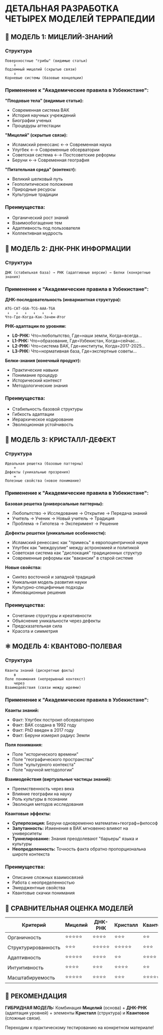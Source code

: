 # ДЕТАЛЬНАЯ РАЗРАБОТКА ЧЕТЫРЕХ МОДЕЛЕЙ ТЕРРАПЕДИИ

## 🍄 МОДЕЛЬ 1: МИЦЕЛИЙ-ЗНАНИЙ

### Структура

```
Поверхностные "грибы" (видимые статьи)
    ↕
Подземный мицелий (скрытые связи)
    ↕
Корневые системы (базовые концепции)
```

### Применение к "Академические правила в Узбекистане":

**"Плодовые тела" (видимые статьи):**

* Современная система ВАК
* История научных учреждений
* Биографии ученых
* Процедуры аттестации

**"Мицелий" (скрытые связи):**

* Исламский ренессанс ←→ Современная наука
* Улугбек ←→ Современные обсерватории
* Советская система ←→ Постсоветские реформы
* Беруни ←→ Современная география

**"Питательная среда" (контекст):**

* Великий шелковый путь
* Геополитическое положение
* Природные ресурсы
* Культурные традиции

### Преимущества:

* Органический рост знаний
* Взаимообогащение тем
* Адаптивность под пользователя
* Коллективная мудрость

## 🧬 МОДЕЛЬ 2: ДНК-РНК ИНФОРМАЦИИ

### Структура

```
ДНК (стабильная база) → РНК (адаптивные версии) → Белки (конкретные знания)
```

### Применение к "Академические правила в Узбекистане":

**ДНК-последовательность (инвариантная структура):**

```
ATG-CAT-GGA-TCG-AAA-TGA
 ↓   ↓   ↓   ↓   ↓   ↓
Что-Где-Когда-Как-Зачем-Итог
```

**РНК-адаптации по уровням:**

* **L0-РНК:** Что=любопытство, Где=наши земли, Когда=всегда...
* **L1-РНК:** Что=образование, Где=Узбекистан, Когда=сейчас...
* **L2-РНК:** Что=система ВАК, Где=институты, Когда=2017-2025...
* **L3-РНК:** Что=нормативная база, Где=экспертные советы...

**Белки-знания (конечный продукт):**

* Практические навыки
* Понимание процедур
* Исторический контекст
* Методологические знания

### Преимущества:

* Стабильность базовой структуры
* Гибкость адаптации
* Иерархическое кодирование
* Эволюционная устойчивость

## 💎 МОДЕЛЬ 3: КРИСТАЛЛ-ДЕФЕКТ

### Структура

```
Идеальная решетка (базовые паттерны)
    +
Дефекты (уникальные прозрения)
    =
Полезные свойства (новое понимание)
```

### Применение к "Академические правила в Узбекистане":

**Базовая решетка (универсальные паттерны):**

* Любопытство → Исследование → Открытие → Передача знаний
* Учитель → Ученик → Новый учитель → Традиция
* Проблема → Гипотеза → Эксперимент → Решение

**Дефекты решетки (уникальные особенности):**

* Исламский ренессанс как "примесь" в европоцентричной науке
* Улугбек как "междоузлие" между астрономией и политикой
* Советская система как "дислокация" традиционных структур
* Современные реформы как "вакансии" в старой системе

**Новые свойства:**

* Синтез восточной и западной традиций
* Уникальная модель развития науки
* Культурно-специфичные подходы
* Инновационные решения

### Преимущества:

* Сочетание структуры и креативности
* Объяснение уникальности через дефекты
* Предсказательная сила
* Красота и симметрия

## ⚛️ МОДЕЛЬ 4: КВАНТОВО-ПОЛЕВАЯ

### Структура

```
Кванты знаний (дискретные факты)
    в
Поле понимания (непрерывный контекст)
    через
Взаимодействия (связи между идеями)
```

### Применение к "Академические правила в Узбекистане":

**Кванты знаний:**

* Факт: Улугбек построил обсерваторию
* Факт: ВАК создана в 1992 году
* Факт: PhD введен в 2017 году
* Факт: Беруни измерил радиус Земли

**Поля понимания:**

* Поле "исторического времени"
* Поле "географического пространства"
* Поле "культурного контекста"
* Поле "научной методологии"

**Взаимодействия (виртуальные частицы знаний):**

* Преемственность через века
* Влияние географии на науку
* Роль культуры в познании
* Эволюция методов исследования

**Квантовые эффекты:**

* **Суперпозиция:** Беруни одновременно математик+географ+философ
* **Запутанность:** Изменения в ВАК мгновенно влияют на университеты
* **Туннелирование:** Знания преодолевают "барьеры" языка и культуры
* **Неопределенность:** Точность факта обратно пропорциональна широте контекста

### Преимущества:

* Описание сложных взаимосвязей
* Работа с неопределенностью
* Эмерджентные свойства
* Квантовые скачки понимания

## 🎯 СРАВНИТЕЛЬНАЯ ОЦЕНКА МОДЕЛЕЙ

| Критерий            | Мицелий | ДНК-РНК | Кристалл | Квантовое |
| ------------------- | ------- | ------- | -------- | --------- |
| Органичность        | ⭐⭐⭐⭐⭐   | ⭐⭐⭐⭐    | ⭐⭐⭐      | ⭐⭐        |
| Структурированность | ⭐⭐⭐     | ⭐⭐⭐⭐⭐   | ⭐⭐⭐⭐⭐    | ⭐⭐⭐       |
| Адаптивность        | ⭐⭐⭐⭐⭐   | ⭐⭐⭐⭐    | ⭐⭐       | ⭐⭐⭐⭐      |
| Интуитивность       | ⭐⭐⭐⭐    | ⭐⭐⭐     | ⭐⭐⭐⭐     | ⭐⭐        |
| Масштабируемость    | ⭐⭐⭐⭐⭐   | ⭐⭐⭐⭐    | ⭐⭐⭐      | ⭐⭐⭐⭐⭐     |

## 🔬 РЕКОМЕНДАЦИЯ

**ГИБРИДНАЯ МОДЕЛЬ:** Комбинация **Мицелий** (основа) + **ДНК-РНК** (адаптация уровней) + элементы **Кристалл** (структура) и **Квантовое** (сложные связи).

Переходим к практическому тестированию на конкретном материале!
